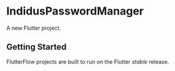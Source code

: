 # IndidusPasswordManager

A new Flutter project.

## Getting Started

FlutterFlow projects are built to run on the Flutter _stable_ release.
